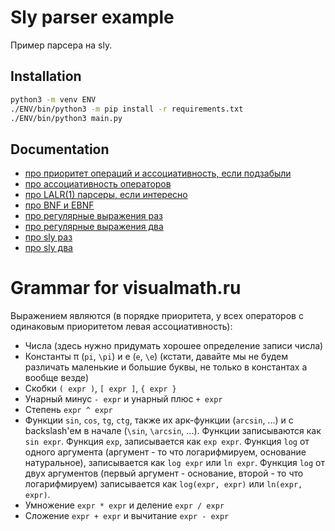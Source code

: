 # Sly parser example
Пример парсера на sly.

## Installation
```sh
python3 -m venv ENV
./ENV/bin/python3 -m pip install -r requirements.txt
./ENV/bin/python3 main.py
```

## Documentation

* [про приоритет операций и ассоциативность, если подзабыли](https://en.wikipedia.org/wiki/Order_of_operations)
* [про ассоциативность операторов](https://en.wikipedia.org/wiki/Operator_associativity)
* [про LALR(1) парсеры, если интересно](https://en.wikipedia.org/wiki/LALR_parser)
* [про BNF и EBNF](https://en.wikipedia.org/wiki/Backus%E2%80%93Naur_form)
* [про регулярные выражения раз](https://docs.python.org/3/howto/regex.html#regex-howto)
* [про регулярные выражения два](https://docs.python.org/3/library/re.html)
* [про sly раз](https://sly.readthedocs.io/en/latest/)
* [про sly два](https://github.com/dabeaz/sly)


# Grammar for visualmath.ru

Выражением являются (в порядке приоритета, у всех операторов с одинаковым
приоритетом левая ассоциативность):
* Числа (здесь нужно придумать хорошее определение записи числа)
* Константы π (`pi`, `\pi`) и e (`e`, `\e`) (кстати, давайте мы не будем
  различать маленькие и большие буквы, не только в константах а вообще везде)
* Скобки `( expr )`, `[ expr ]`, `{ expr }`
* Унарный минус `- expr` и унарный плюс `+ expr`
* Степень `expr ^ expr`
* Функции `sin`, `cos`, `tg`, `ctg`, также их арк-функции (`arcsin`, ...) и с
  backslash'ем в начале (`\sin`, `\arcsin`, ...). Функции записываются как
  `sin expr`.  Функция `exp`, записывается как `exp expr`. Функция `log` от
  одного аргумента (аргумент - то что логарифмируем, основание натуральное),
  записывается как `log expr` или `ln expr`. Функция `log` от двух аргументов
  (первый аргумент - основание, второй - то что логарифмируем) записывается
  как `log(expr, expr)` или `ln(expr, expr)`.
* Умножение `expr * expr` и деление `expr / expr`
* Сложение `expr + expr` и вычитание `expr - expr`
